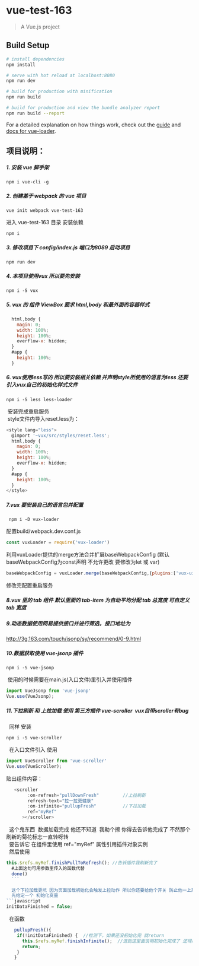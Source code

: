 # vue-test-163

> A Vue.js project

## Build Setup

``` bash
# install dependencies
npm install

# serve with hot reload at localhost:8080
npm run dev

# build for production with minification
npm run build

# build for production and view the bundle analyzer report
npm run build --report
```

For a detailed explanation on how things work, check out the [guide](http://vuejs-templates.github.io/webpack/) and [docs for vue-loader](http://vuejs.github.io/vue-loader).



## 项目说明：

##### 1. 安装 vue 脚手架
    npm i vue-cli -g
##### 2. 创建基于 webpack 的 vue 项目
    vue init webpack vue-test-163
进入 vue-test-163 目录 安装依赖

    npm i
##### 3. 修改项目下 config/index.js 端口为8089 启动项目 
    npm run dev
##### 4. 本项目使用vux 所以要先安装
    npm i -S vux
##### 5. vux 的 组件 ViewBox 要求 html,body 和最外面的容器样式
```javascript
  html,body {
    magin: 0;
    width: 100%;
    height: 100%;
    overflow-x: hidden;
  }
  #app {
    height: 100%;
  }
```
##### 6. vux使用less写的 所以要安装相关依赖 并声明style所使用的语言为less 还要引入vux自己的初始化样式文件
    npm i -S less less-loader
  安装完成重启服务  
  style文件内导入reset.less为：
  ```javascript
<style lang="less">
    @import '~vux/src/styles/reset.less';
    html,body {
      magin: 0;
      width: 100%;
      height: 100%;
      overflow-x: hidden;
    }
    #app {
      height: 100%;
    }
</style>
  ```
##### 7.vux 要安装自己的语言包并配置
     npm i -D vux-loader
   配置build/webpack.dev.conf.js  
   ```javascript
   const vuxLoader = require('vux-loader')
   ```
   利用vuxLoader提供的merge方法合并扩展baseWebpackConfig (默认baseWebpackConfig为const声明 不允许更改 要修改为let 或 var)
   ```javascript
   baseWebpackConfig = vuxLoader.merge(baseWebpackConfig,{plugins:['vux-ui']})
   ```
   修改完配置重启服务
##### 8.vux 里的 tab 组件 默认里面的 tab-item 为自动平均分配 tab 总宽度 可自定义 tab 宽度
##### 9.动态数据使用网易提供接口并进行筛选，接口地址为  
  http://3g.163.com/touch/jsonp/sy/recommend/0-9.html
##### 10.数据获取使用 vue-jsonp 插件
    npm i -S vue-jsonp
  使用的时候需要在main.js(入口文件)里引入并使用插件
  ```javascript
  import VueJsonp from 'vue-jsonp'
  Vue.use(VueJsonp);
  ```
##### 11.下拉刷新 和 上拉加载 使用 第三方插件 vue-scroller  vux自带scroller有bug
   同样 安装
   
    npm i -S vue-scroller
   在入口文件引入 使用
   ```javascript
   import VueScroller from 'vue-scroller'
   Vue.use(VueScroller);
   ```
贴出组件内容：
```javascript
   <scroller
        :on-refresh="pullDownFresh"         //上拉刷新 
        refresh-text="拉一拉更健康"
        :on-infinite="pullupFresh"          //下拉加载
        ref="myRef"
      ></scroller>
```
   这个鬼东西  数据加载完成 他还不知道  我勒个擦 你得去告诉他完成了 不然那个刷新的菊花标志一直转呀转  
   要告诉它 在组件里使用 ref="myRef" 属性引用插件对象实例  
   然后使用 
   ```javascript
   this.$refs.myRef.finishPullToRefresh(); //告诉插件我刷新完了 
   #上面这句可用参数里传入的函数代替
   done()
   ```
   
   这个下拉加载更坑 因为页面加载初始化会触发上拉动作 所以你还要给他个开关 防止他一上来就加载 影响逻辑  
   先给定一个 初始化变量  
   ```javascript
   initDataFinished = false;  
   ```
   在函数  
```javascript
   pullupFresh(){
    if(!initDataFinished) {  //检测下，如果还没初始化完 就return 
      this.$refs.myRef.finishInfinite();  //进到这里面说明初始化完成了 还得用这句告诉他初始化完成了 我擦 不然它的就不会执行了
      return;
    }
   }
```

